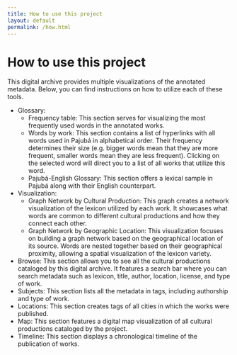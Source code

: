 ```yaml
---
title: How to use this project
layout: default
permalink: /how.html
---
```

# How to use this project

This digital archive provides multiple visualizations of the annotated metadata. Below, you can find instructions on how to utilize each of these tools. 

* Glossary:  
  * Frequency table: This section serves for visualizing the most frequently used words in the annotated works.   
  * Words by work: This section contains a list of hyperlinks with all words used in Pajubá in alphabetical order. Their frequency determines their size (e.g. bigger words mean that they are more frequent, smaller words mean they are less frequent). Clicking on the selected word will direct you to a list of all works that utilize this word.  
  * Pajubá-English Glossary: This section offers a lexical sample in Pajubá along with their English counterpart.  
* Visualization:  
  * Graph Network by Cultural Production: This graph creates a network visualization of the lexicon utilized by each work. It showcases what words are common to different cultural productions and how they connect each other.   
  * Graph Network by Geographic Location: This visualization focuses on building a graph network based on the geographical location of its source. Words are nested together based on their geographical proximity, allowing a spatial visualization of the lexicon variety.   
* Browse: This section allows you to see all the cultural productions cataloged by this digital archive. It features a search bar where you can search metadata such as lexicon, title, author, location, license, and type of work.   
* Subjects: This section lists all the metadata in tags, including authorship and type of work.   
* Locations: This section creates tags of all cities in which the works were published.   
* Map: This section features a digital map visualization of all cultural productions cataloged by the project.   
* Timeline: This section displays a chronological timeline of the publication of works.
